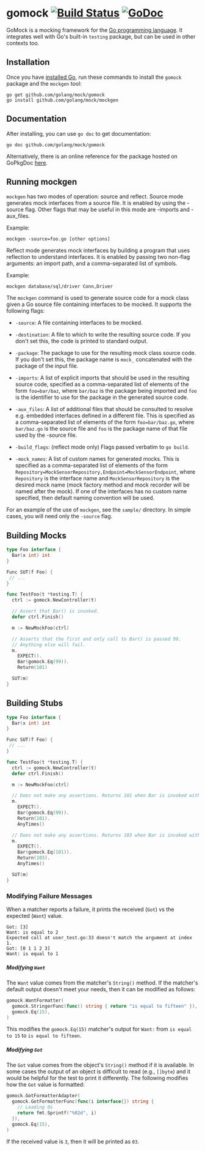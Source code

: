 gomock [![Build Status][travis-ci-badge]][travis-ci] [![GoDoc][godoc-badge]][godoc]
======

GoMock is a mocking framework for the [Go programming language][golang]. It
integrates well with Go's built-in `testing` package, but can be used in other
contexts too.


Installation
------------

Once you have [installed Go][golang-install], run these commands
to install the `gomock` package and the `mockgen` tool:

    go get github.com/golang/mock/gomock
    go install github.com/golang/mock/mockgen


Documentation
-------------

After installing, you can use `go doc` to get documentation:

    go doc github.com/golang/mock/gomock

Alternatively, there is an online reference for the package hosted on GoPkgDoc
[here][gomock-ref].


Running mockgen
---------------

`mockgen` has two modes of operation: source and reflect.
Source mode generates mock interfaces from a source file.
It is enabled by using the -source flag. Other flags that
may be useful in this mode are -imports and -aux_files.

Example:

	mockgen -source=foo.go [other options]

Reflect mode generates mock interfaces by building a program
that uses reflection to understand interfaces. It is enabled
by passing two non-flag arguments: an import path, and a
comma-separated list of symbols.

Example:

	mockgen database/sql/driver Conn,Driver

The `mockgen` command is used to generate source code for a mock
class given a Go source file containing interfaces to be mocked.
It supports the following flags:

 *  `-source`: A file containing interfaces to be mocked.

 *  `-destination`: A file to which to write the resulting source code. If you
    don't set this, the code is printed to standard output.

 *  `-package`: The package to use for the resulting mock class
    source code. If you don't set this, the package name is `mock_` concatenated
    with the package of the input file.

 *  `-imports`: A list of explicit imports that should be used in the resulting
    source code, specified as a comma-separated list of elements of the form
    `foo=bar/baz`, where `bar/baz` is the package being imported and `foo` is
    the identifier to use for the package in the generated source code.

 *  `-aux_files`: A list of additional files that should be consulted to
    resolve e.g. embedded interfaces defined in a different file. This is
    specified as a comma-separated list of elements of the form
    `foo=bar/baz.go`, where `bar/baz.go` is the source file and `foo` is the
    package name of that file used by the -source file.

*  `-build_flags`: (reflect mode only) Flags passed verbatim to `go build`.

* `-mock_names`: A list of custom names for generated mocks. This is specified
	as a comma-separated list of elements of the form
	`Repository=MockSensorRepository,Endpoint=MockSensorEndpoint`, where
	`Repository` is the interface name and `MockSensorRepository` is the desired
	mock name (mock factory method and mock recorder will be named after the mock).
	If one of the interfaces has no custom name specified, then default naming
	convention will be used.

For an example of the use of `mockgen`, see the `sample/` directory. In simple
cases, you will need only the `-source` flag.


Building Mocks
--------------

```go
type Foo interface {
  Bar(x int) int
}

Func SUT(f Foo) {
 // ...
}

```

```go
func TestFoo(t *testing.T) {
  ctrl := gomock.NewController(t)

  // Assert that Bar() is invoked.
  defer ctrl.Finish()

  m := NewMockFoo(ctrl)

  // Asserts that the first and only call to Bar() is passed 99.
  // Anything else will fail.
  m.
    EXPECT().
    Bar(gomock.Eq(99)).
    Return(101)

  SUT(m)
}
```

Building Stubs
--------------

```go
type Foo interface {
  Bar(x int) int
}

Func SUT(f Foo) {
 // ...
}

```

```go
func TestFoo(t *testing.T) {
  ctrl := gomock.NewController(t)
  defer ctrl.Finish()

  m := NewMockFoo(ctrl)

  // Does not make any assertions. Returns 101 when Bar is invoked with 99.
  m.
    EXPECT().
    Bar(gomock.Eq(99)).
    Return(101).
    AnyTimes()

  // Does not make any assertions. Returns 103 when Bar is invoked with 101.
  m.
    EXPECT().
    Bar(gomock.Eq(101)).
    Return(103).
    AnyTimes()

  SUT(m)
}
```

### Modifying Failure Messages

When a matcher reports a failure, it prints the received (`Got`) vs the
expected (`Want`) value.

```
Got: [3]
Want: is equal to 2
Expected call at user_test.go:33 doesn't match the argument at index 1.
Got: [0 1 1 2 3]
Want: is equal to 1
```

##### Modifying `Want`

The `Want` value comes from the matcher's `String()` method. If the matcher's
default output doesn't meet your needs, then it can be modified as follows:

```go
gomock.WantFormatter(
  gomock.StringerFunc(func() string { return "is equal to fifteen" }),
  gomock.Eq(15),
)
```

This modifies the `gomock.Eq(15)` matcher's output for `Want:` from `is equal
to 15` to `is equal to fifteen`.

##### Modifying `Got`

The `Got` value comes from the object's `String()` method if it is available.
In some cases the output of an object is difficult to read (e.g., `[]byte`) and
it would be helpful for the test to print it differently. The following
modifies how the `Got` value is formatted:

```go
gomock.GotFormatterAdapter(
  gomock.GotFormatterFunc(func(i interface{}) string {
    // Leading 0s
    return fmt.Sprintf("%02d", i)
  }),
  gomock.Eq(15),
)
```

If the received value is `3`, then it will be printed as `03`.

[golang]:          http://golang.org/
[golang-install]:  http://golang.org/doc/install.html#releases
[gomock-ref]:      http://godoc.org/github.com/golang/mock/gomock
[travis-ci-badge]: https://travis-ci.org/golang/mock.svg?branch=master
[travis-ci]:       https://travis-ci.org/golang/mock
[godoc-badge]:     https://godoc.org/github.com/golang/mock/gomock?status.svg
[godoc]:           https://godoc.org/github.com/golang/mock/gomock
